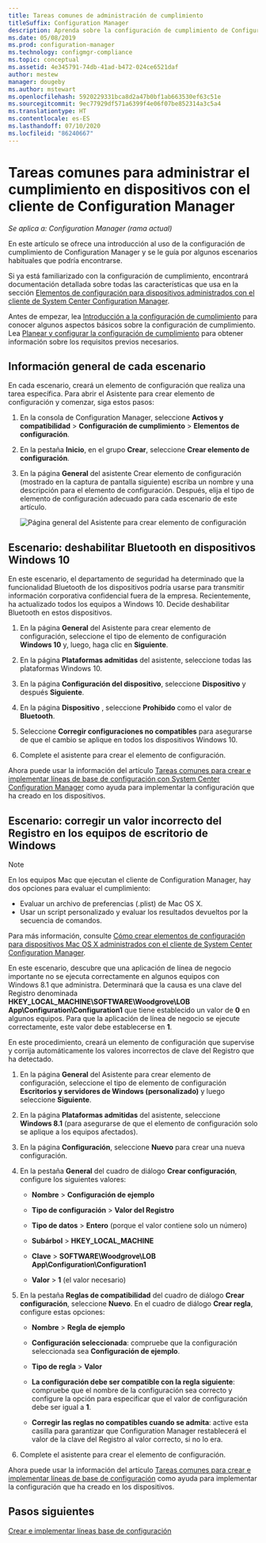 ```yaml
---
title: Tareas comunes de administración de cumplimiento
titleSuffix: Configuration Manager
description: Aprenda sobre la configuración de cumplimiento de Configuration Manager mediante el trabajo sobre algunos escenarios comunes.
ms.date: 05/08/2019
ms.prod: configuration-manager
ms.technology: configmgr-compliance
ms.topic: conceptual
ms.assetid: 4e345791-74db-41ad-b472-024ce6521daf
author: mestew
manager: dougeby
ms.author: mstewart
ms.openlocfilehash: 5920229331bca8d2a47b0bf1ab663530ef63c51e
ms.sourcegitcommit: 9ec77929df571a6399f4e06f07be852314a3c5a4
ms.translationtype: HT
ms.contentlocale: es-ES
ms.lasthandoff: 07/10/2020
ms.locfileid: "86240667"
---
```

# <a name="common-tasks-for-managing-compliance-on-devices-with-the-configuration-manager-client"></a>Tareas comunes para administrar el cumplimiento en dispositivos con el cliente de Configuration Manager

*Se aplica a: Configuration Manager (rama actual)*

En este artículo se ofrece una introducción al uso de la configuración de cumplimiento de Configuration Manager y se le guía por algunos escenarios habituales que podría encontrarse.  

 Si ya está familiarizado con la configuración de cumplimiento, encontrará documentación detallada sobre todas las características que usa en la sección [Elementos de configuración para dispositivos administrados con el cliente de System Center Configuration Manager](../../compliance/deploy-use/create-configuration-items.md).  

 Antes de empezar, lea [Introducción a la configuración de cumplimiento](../../compliance/get-started/get-started-with-compliance-settings.md) para conocer algunos aspectos básicos sobre la configuración de cumplimiento. Lea [Planear y configurar la configuración de cumplimiento](../../compliance/plan-design/plan-for-and-configure-compliance-settings.md) para obtener información sobre los requisitos previos necesarios.  

## <a name="general-information-for-each-scenario"></a>Información general de cada escenario  
 En cada escenario, creará un elemento de configuración que realiza una tarea específica. Para abrir el Asistente para crear elemento de configuración y comenzar, siga estos pasos:  

1.  En la consola de Configuration Manager, seleccione **Activos y compatibilidad** > **Configuración de cumplimiento** > **Elementos de configuración**.  

1.  En la pestaña **Inicio**, en el grupo **Crear**, seleccione **Crear elemento de configuración**.  

1.  En la página **General** del asistente Crear elemento de configuración (mostrado en la captura de pantalla siguiente) escriba un nombre y una descripción para el elemento de configuración. Después, elija el tipo de elemento de configuración adecuado para cada escenario de este artículo.  

     ![Página general del Asistente para crear elemento de configuración](../../mdm/deploy-use/media/Compliance-Settings-Wizard---1.png)  

## <a name="scenario-disable-bluetooth-on-windows-10-devices"></a>Escenario: deshabilitar Bluetooth en dispositivos Windows 10

 En este escenario, el departamento de seguridad ha determinado que la funcionalidad Bluetooth de los dispositivos podría usarse para transmitir información corporativa confidencial fuera de la empresa. Recientemente, ha actualizado todos los equipos a Windows 10. Decide deshabilitar Bluetooth en estos dispositivos.  

1. En la página **General** del Asistente para crear elemento de configuración, seleccione el tipo de elemento de configuración **Windows 10** y, luego, haga clic en **Siguiente**.  

2. En la página **Plataformas admitidas** del asistente, seleccione todas las plataformas Windows 10.  

3. En la página **Configuración del dispositivo**, seleccione **Dispositivo** y después **Siguiente**.  

4. En la página **Dispositivo** , seleccione **Prohibido** como el valor de **Bluetooth**.  

5. Seleccione **Corregir configuraciones no compatibles** para asegurarse de que el cambio se aplique en todos los dispositivos Windows 10.  

6. Complete el asistente para crear el elemento de configuración.  

 Ahora puede usar la información del artículo [Tareas comunes para crear e implementar líneas de base de configuración con System Center Configuration Manager](../../compliance/plan-design/common-tasks-for-creating-and-deploying-configuration-baselines.md) como ayuda para implementar la configuración que ha creado en los dispositivos.  

## <a name="scenario-remediate-an-incorrect-registry-value-on-windows-desktop-computers"></a>Escenario: corregir un valor incorrecto del Registro en los equipos de escritorio de Windows

> [!NOTE] 
> En los equipos Mac que ejecutan el cliente de Configuration Manager, hay dos opciones para evaluar el cumplimiento:  
> - Evaluar un archivo de preferencias (.plist) de Mac OS X.
> - Usar un script personalizado y evaluar los resultados devueltos por la secuencia de comandos.  
>
>Para más información, consulte [Cómo crear elementos de configuración para dispositivos Mac OS X administrados con el cliente de System Center Configuration Manager](../../compliance/deploy-use/create-configuration-items-for-mac-os-x-devices-managed-with-the-client.md).  

 En este escenario, descubre que una aplicación de línea de negocio importante no se ejecuta correctamente en algunos equipos con Windows 8.1 que administra. Determinará que la causa es una clave del Registro denominada **HKEY_LOCAL_MACHINE\SOFTWARE\Woodgrove\LOB App\Configuration\Configuration1** que tiene establecido un valor de **0** en algunos equipos. Para que la aplicación de línea de negocio se ejecute correctamente, este valor debe establecerse en **1**.  

 En este procedimiento, creará un elemento de configuración que supervise y corrija automáticamente los valores incorrectos de clave del Registro que ha detectado.  

1. En la página **General** del Asistente para crear elemento de configuración, seleccione el tipo de elemento de configuración **Escritorios y servidores de Windows (personalizado)** y luego seleccione **Siguiente**.  

2. En la página **Plataformas admitidas** del asistente, seleccione **Windows 8.1** (para asegurarse de que el elemento de configuración solo se aplique a los equipos afectados).  

3. En la página **Configuración**, seleccione **Nuevo** para crear una nueva configuración.  

4. En la pestaña **General** del cuadro de diálogo **Crear configuración**, configure los siguientes valores:  

   -   **Nombre** > **Configuración de ejemplo**  

   -   **Tipo de configuración** > **Valor del Registro**  

   -   **Tipo de datos** > **Entero** (porque el valor contiene solo un número)  

   -   **Subárbol** > **HKEY_LOCAL_MACHINE**  

   -   **Clave** > **SOFTWARE\Woodgrove\LOB App\Configuration\Configuration1**  

   -   **Valor** > **1** (el valor necesario)  

5. En la pestaña **Reglas de compatibilidad** del cuadro de diálogo **Crear configuración**, seleccione **Nuevo**. En el cuadro de diálogo **Crear regla**, configure estas opciones:  

   -   **Nombre** > **Regla de ejemplo**  

   -   **Configuración seleccionada**: compruebe que la configuración seleccionada sea **Configuración de ejemplo**.

   -   **Tipo de regla** > **Valor**  

   -   **La configuración debe ser compatible con la regla siguiente**: compruebe que el nombre de la configuración sea correcto y configure la opción para especificar que el valor de configuración debe ser igual a **1**.  

   -   **Corregir las reglas no compatibles cuando se admita**: active esta casilla para garantizar que Configuration Manager restablecerá el valor de la clave del Registro al valor correcto, si no lo era.  

6. Complete el asistente para crear el elemento de configuración.  

 Ahora puede usar la información del artículo [Tareas comunes para crear e implementar líneas de base de configuración](../../compliance/plan-design/common-tasks-for-creating-and-deploying-configuration-baselines.md) como ayuda para implementar la configuración que ha creado en los dispositivos.  

## <a name="next-steps"></a>Pasos siguientes

[Crear e implementar líneas base de configuración](common-tasks-for-creating-and-deploying-configuration-baselines.md)

